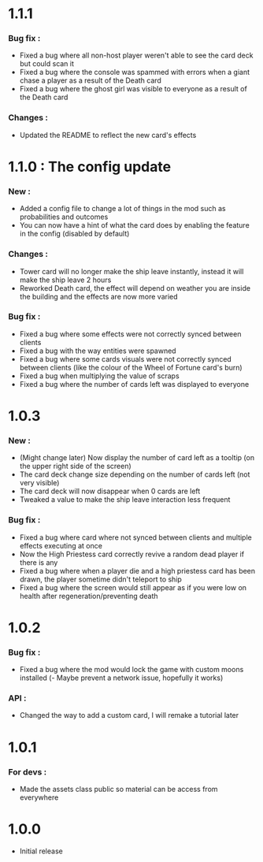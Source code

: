 # 1.1.1
### Bug fix :
- Fixed a bug where all non-host player weren't able to see the card deck but could scan it
- Fixed a bug where the console was spammed with errors when a giant chase a player as a result of the Death card
- Fixed a bug where the ghost girl was visible to everyone as a result of the Death card
### Changes :
- Updated the README to reflect the new card's effects

# 1.1.0 : The config update
### New :
- Added a config file to change a lot of things in the mod such as probabilities and outcomes
- You can now have a hint of what the card does by enabling the feature in the config (disabled by default)
### Changes :
- Tower card will no longer make the ship leave instantly, instead it will make the ship leave 2 hours
- Reworked Death card, the effect will depend on weather you are inside the building and the effects are now more varied
### Bug fix :
- Fixed a bug where some effects were not correctly synced between clients
- Fixed a bug with the way entities were spawned
- Fixed a bug where some cards visuals were not correctly synced between clients (like the colour of the Wheel of Fortune card's burn)
- Fixed a bug when multiplying the value of scraps
- Fixed a bug where the number of cards left was displayed to everyone

# 1.0.3
### New :
- (Might change later) Now display the number of card left as a tooltip (on the upper right side of the screen)
- The card deck change size depending on the number of cards left (not very visible)
- The card deck will now disappear when 0 cards are left
- Tweaked a value to make the ship leave interaction less frequent
### Bug fix :
- Fixed a bug where card where not synced between clients and multiple effects executing at once
- Now the High Priestess card correctly revive a random dead player if there is any
- Fixed a bug where when a player die and a high priestess card has been drawn, the player sometime didn't teleport to ship
- Fixed a bug where the screen would still appear as if you were low on health after regeneration/preventing death

# 1.0.2
### Bug fix :
- Fixed a bug where the mod would lock the game with custom moons installed
(- Maybe prevent a network issue, hopefully it works)
### API :
- Changed the way to add a custom card, I will remake a tutorial later

# 1.0.1
### For devs :
- Made the assets class public so material can be access from everywhere

# 1.0.0
- Initial release